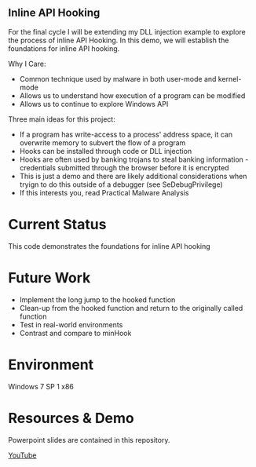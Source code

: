 ## Inline API Hooking

For the final cycle I will be extending my DLL injection example to explore the process of inline API Hooking.  In this demo, we will establish the foundations for inline API hooking.

Why I Care:

* Common technique used by malware in both user-mode and kernel-mode
* Allows us to understand how execution of a program can be modified
* Allows us to continue to explore Windows API

Three main ideas for this project:

* If a program has write-access to a process' address space, it can overwrite memory to subvert the flow of a program
* Hooks can be installed through code or DLL injection
* Hooks are often used by banking trojans to steal banking information - credentials submitted through the browser before it is encrypted
* This is just a demo and there are likely additional considerations when tryign to do this outside of a debugger (see SeDebugPrivilege)
* If this interests you, read Practical Malware Analysis

# Current Status

This code demonstrates the foundations for inline API hooking

# Future Work

* Implement the long jump to the hooked function
* Clean-up from the hooked function and return to the originally called function
* Test in real-world environments
* Contrast and compare to minHook

# Environment

Windows 7 SP 1 x86

# Resources & Demo

Powerpoint slides are contained in this repository.

[YouTube]()
